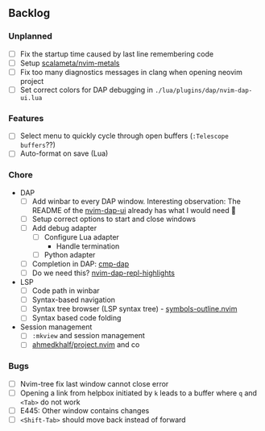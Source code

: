 ## Backlog

### Unplanned

- [ ] Fix the startup time caused by last line remembering code
- [ ] Setup [scalameta/nvim-metals](https://github.com/scalameta/nvim-metals)
- [ ] Fix too many diagnostics messages in clang when opening neovim project
- [ ] Set correct colors for DAP debugging in `./lua/plugins/dap/nvim-dap-ui.lua`

### Features

- [ ] Select menu to quickly cycle through open buffers (`:Telescope buffers`??)
- [ ] Auto-format on save (Lua)

### Chore

- DAP
    - [ ] Add winbar to every DAP window. Interesting observation: The README of the [nvim-dap-ui](https://github.com/rcarriga/nvim-dap-ui) already has what I would need 🤔
    - [ ] Setup correct options to start and close windows
    - [ ] Add debug adapter
        - [ ] Configure Lua adapter
            - Handle termination
        - [ ] Python adapter
    - [ ] Completion in DAP: [cmp-dap](https://github.com/rcarriga/cmp-dap)
    - [ ] Do we need this? [nvim-dap-repl-highlights](https://github.com/LiadOz/nvim-dap-repl-highlights)
- LSP 
    - [ ] Code path in winbar
    - [ ] Syntax-based navigation
    - [ ] Syntax tree browser (LSP syntax tree) - [symbols-outline.nvim](https://github.com/simrat39/symbols-outline.nvim)
    - [ ] Syntax based code folding
- Session management
    - [ ] `:mkview` and session management
    - [ ] [ahmedkhalf/project.nvim](https://github.com/ahmedkhalf/project.nvim) and co

### Bugs

- [ ] Nvim-tree fix last window cannot close error
- [ ] Opening a link from helpbox initiated by `k` leads to a buffer where `q` and `<Tab>` do not work
- [ ] E445: Other window contains changes
- [ ] `<Shift-Tab>` should move back instead of forward
